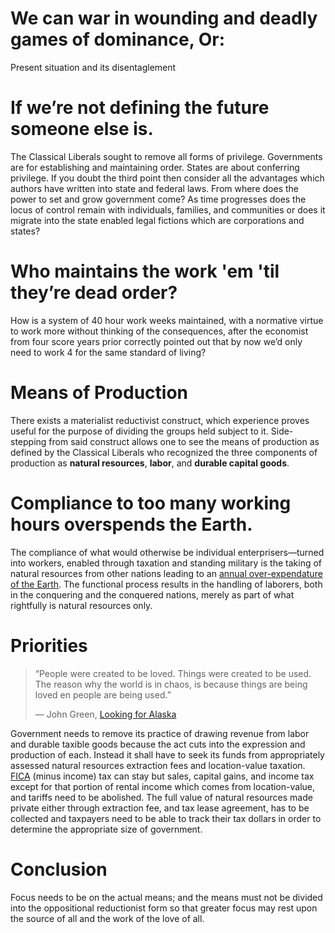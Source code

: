 # We can war in wounding and deadly games of dominance, Or:
Present situation and its disentaglement

# If we’re not defining the future someone else is.
The Classical Liberals sought to remove all forms of privilege. Governments are for establishing and maintaining order. States are about conferring privilege. If you doubt the third point then consider all the advantages which authors have written into state and federal laws. From where does the power to set and grow government come? As time progresses does the locus of control remain with individuals, families, and communities or does it migrate into the state enabled legal fictions which are corporations and states?

# Who maintains the work 'em 'til they’re dead order? 
How is a system of 40 hour work weeks maintained, with a normative virtue to work more without thinking of the consequences, after the economist from four score years prior correctly pointed out that by now we’d only need to work 4 for the same standard of living?

# Means of Production
There exists a materialist reductivist construct, which experience proves useful for the purpose of dividing the groups held subject to it. Side-stepping from said construct allows one to see the means of production as defined by the Classical Liberals who recognized the three components of production as **natural resources**, **labor**, and **durable capital goods**.

# Compliance to too many working hours overspends the Earth. 
The compliance of what would otherwise be individual enterprisers—turned into workers, enabled through taxation and standing military is the taking of natural resources from other nations leading to an [annual over-expendature of the Earth](https://www.overshootday.org/about-earth-overshoot-day/). The functional process results in the handling of laborers, both in the conquering and the conquered nations, merely as part of what rightfully is natural resources only.

# Priorities
>“People were created to be loved.
>Things were created to be used.
>The reason why the world is in chaos, 
>is because things are being loved en people are being used.”
>
>― John Green, [Looking for Alaska](https://g.co/kgs/1c9M6h)

Government needs to remove its practice of drawing revenue from labor and durable taxible goods because the act cuts into the expression and production of each. Instead it shall have to seek its funds from appropriately assessed natural resources extraction fees and location-value taxation. [FICA](https://personal-finance.extension.org/what-is-fica-tax-and-how-is-it-calculated/) (minus income) tax can stay but sales, capital gains, and income tax except for that portion of rental income which comes from location-value, and tariffs need to be abolished. The full value of natural resources made private either through extraction fee, and tax lease agreement, has to be collected and taxpayers need to be able to track their tax dollars in order to determine the appropriate size of government.

# Conclusion
Focus needs to be on the actual means; and the means must not be divided into the oppositional reductionist form so that greater focus may rest upon the source of all and the work of the love of all.
